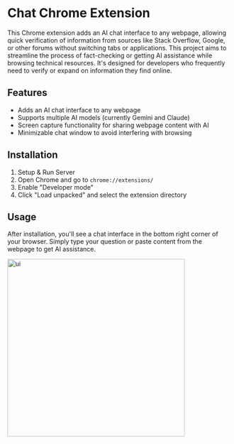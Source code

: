 # Chat Chrome Extension

This Chrome extension adds an AI chat interface to any webpage, allowing quick verification of information from sources like Stack Overflow, Google, or other forums without switching tabs or applications. This project aims to streamline the process of fact-checking or getting AI assistance while browsing technical resources. It's designed for developers who frequently need to verify or expand on information they find online.

## Features

- Adds an AI chat interface to any webpage
- Supports multiple AI models (currently Gemini and Claude)
- Screen capture functionality for sharing webpage content with AI
- Minimizable chat window to avoid interfering with browsing

## Installation

1. Setup & Run Server
2. Open Chrome and go to `chrome://extensions/`
3. Enable "Developer mode"
4. Click "Load unpacked" and select the extension directory

## Usage

After installation, you'll see a chat interface in the bottom right corner of your browser. Simply type your question or paste content from the webpage to get AI assistance.

<img src="https://i.ibb.co.com/N3Vnt2P/Screenshot-2024-08-06-at-22-02-46.png" alt="ui" width="400"/>